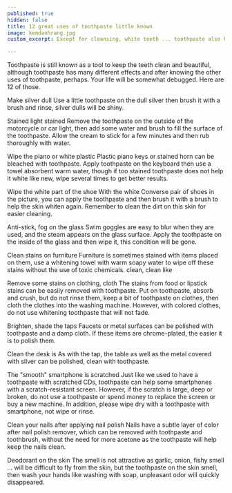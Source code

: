 ```yaml
---
published: true
hidden: false
title: 12 great uses of toothpaste little known
image: kemdanhrang.jpg
custom_excerpt: Except for cleansing, white teeth ... toothpaste also helps a lot in everyday life, especially suspected of its ability to whiten and cleanse.

---
```


Toothpaste is still known as a tool to keep the teeth clean and beautiful, although toothpaste has many different effects and after knowing the other uses of toothpaste, perhaps. Your life will be somewhat debugged. Here are 12 of those.

Make silver dull
Use a little toothpaste on the dull silver then brush it with a brush and rinse, silver dulls will be shiny.

Stained light stained
Remove the toothpaste on the outside of the motorcycle or car light, then add some water and brush to fill the surface of the toothpaste. Allow the cream to stick for a few minutes and then rub thoroughly with water.

Wipe the piano or white plastic
Plastic piano keys or stained horn can be bleached with toothpaste. Apply toothpaste on the keyboard then use a towel absorbent warm water, though if too stained toothpaste does not help it white like new, wipe several times to get better results.

Wipe the white part of the shoe
With the white Converse pair of shoes in the picture, you can apply the toothpaste and then brush it with a brush to help the skin whiten again. Remember to clean the dirt on this skin for easier cleaning.

Anti-stick, fog on the glass
Swim goggles are easy to blur when they are used, and the steam appears on the glass surface. Apply the toothpaste on the inside of the glass and then wipe it, this condition will be gone.

Clean stains on furniture
Furniture is sometimes stained with items placed on them, use a whitening towel with warm soapy water to wipe off these stains without the use of toxic chemicals. clean, clean like

Remove some stains on clothing, cloth
The stains from food or lipstick stains can be easily removed with toothpaste. Put on toothpaste, absorb and crush, but do not rinse them, keep a bit of toothpaste on clothes, then cloth the clothes into the washing machine. However, with colored clothes, do not use whitening toothpaste that will not fade.

Brighten, shade the taps
Faucets or metal surfaces can be polished with toothpaste and a damp cloth. If these items are chrome-plated, the easier it is to polish them.

Clean the desk is
As with the tap, the table as well as the metal covered with silver can be polished, clean with toothpaste.

The "smooth" smartphone is scratched
Just like we used to have a toothpaste with scratched CDs, toothpaste can help some smartphones with a scratch-resistant screen. However, if the scratch is large, deep or broken, do not use a toothpaste or spend money to replace the screen or buy a new machine. In addition, please wipe dry with a toothpaste with smartphone, not wipe or rinse.

Clean your nails after applying nail polish
Nails have a subtle layer of color after nail polish remover, which can be removed with toothpaste and toothbrush, without the need for more acetone as the toothpaste will help keep the nails clean.

Deodorant on the skin
The smell is not attractive as garlic, onion, fishy smell ... will be difficult to fly from the skin, but the toothpaste on the skin smell, then wash your hands like washing with soap, unpleasant odor will quickly disappeared.